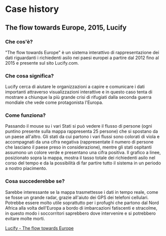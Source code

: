 # Case history

## The flow towards Europe, 2015, Lucify

### Che cos'è?
"The flow towards Europe" è un sistema interattivo di rappresentazione dei dati riguardanti i richiedenti asilo nei paesi europei a partire dal 2012 fino al 2015 e presente sul sito Lucify.com.

### Che cosa significa?
Lucify cerca di aiutare le organizzazioni a capire e comunicare i dati importanti attraverso visualizzazioni interattive e in questo caso tenta di mostrare a chiunque la più grande crisi di rifugiati dalla seconda guerra mondiale che vede come protagonista l'Europa.

### Come funziona?
Passando il mouse su i vari Stati si può vedere il flusso di persone (ogni puntino presente sulla mappa rappresenta 25 persone) che si spostano da un paese all'altro. Gli stati da cui partono i vari flussi sono colorati di viola e accompagnati da una cifra negativa (rappresentate il numero di persone che lasciano il paese preso in considerazione), mentre gli stati ospitanti assumono un colore verde e presentano una cifra positiva. 
Il grafico a linee, posizionato sopra la mappa, mostra il tasso totale dei richiedenti asilo nel corso del tempo e da la possibilità di far partire tutto il sistema in un periodo a nostro piacimento.

### Cosa succederebbe se?
Sarebbe interessante se la mappa trasmettesse i dati in tempo reale, come se fosse un grande radar, grazie all'aiuto dei GPS dei telefoni cellulari. Potrebbe essere molto utile soprattutto per i profughi che partono dal Nord Africa alla volta dell'Europa a bordo di imbarcazioni fatiscenti e stracolme, in questo modo i soccorritori saprebbero dove intervenire e si potrebbero evitare molte morti.

[Lucify - The flow towards Europe](http://www.lucify.com/the-flow-towards-europe/)

